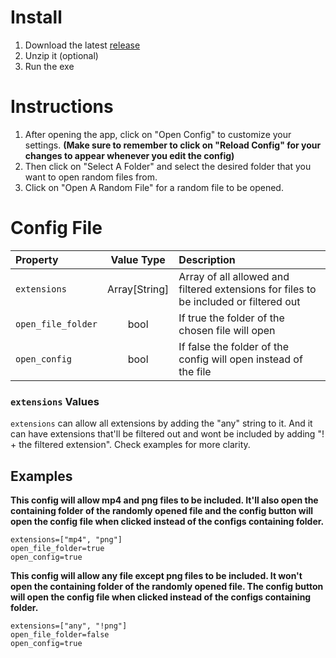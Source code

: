 # Install
1. Download the latest [release](https://github.com/samtabareh/Random-Chooser/releases/latest)
2. Unzip it (optional)
3. Run the exe

# Instructions
1. After opening the app, click on "Open Config" to customize your settings. **(Make sure to remember to click on "Reload Config" for your changes to appear whenever you edit the config)**
2. Then click on "Select A Folder" and select the desired folder that you want to open random files from.
3. Click on "Open A Random File" for a random file to be opened.

# Config File
| Property | Value Type | Description |
| :------- | :---: | :---------- |
| `extensions` | Array[String] | Array of all allowed and filtered extensions for files to be included or filtered out |
| `open_file_folder` | bool | If true the folder of the chosen file will open |
| `open_config` | bool | If false the folder of the config will open instead of the file |

### `extensions` Values
`extensions` can allow all extensions by adding the "any" string to it. And it can have extensions that'll be filtered out and wont be included by adding "! + the filtered extension". Check examples for more clarity.

## Examples

**This config will allow mp4 and png files to be included. It'll also open the containing folder of the randomly opened file and the config button will open the config file when clicked instead of the configs containing folder.**
```EditorConfig
extensions=["mp4", "png"]
open_file_folder=true
open_config=true
```
**This config will allow any file except png files to be included. It won't open the containing folder of the randomly opened file. The config button will open the config file when clicked instead of the configs containing folder.**
```EditorConfig
extensions=["any", "!png"]
open_file_folder=false
open_config=true
```
